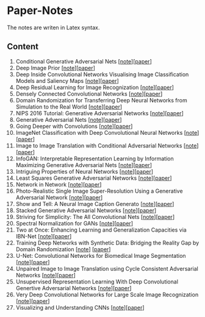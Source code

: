 # Paper-Notes
The notes are writen in Latex syntax.

## Content

1. Conditional Generative Adversarial Nets [[note](./Conditional-Generative-Adversarial-Nets/cGANs.md)][[paper](https://arxiv.org/abs/1411.1784)]
2. Deep Image Prior [[note](./Deep-Image-Prior/Deep-Image-Prior.md)][[paper](https://dmitryulyanov.github.io/deep_image_prior)]
3. Deep Inside Convolutional Networks Visualising Image Classification Models and Saliency Maps [[note](./Deep-Inside-Convolutional-Networks-Visualising-Image-Classification-Models-and-Saliency-Maps/CNN-Vis-Saliency-Maps.md)][[paper](https://arxiv.org/abs/1312.6034)]
4. Deep Residual Learning for Image Recognization [[note](./Deep-Residual-Learning-for-Image-Recognition/ResNet.md)][[paper](https://arxiv.org/abs/1512.03385)]
5. Densely Connected Convolutional Networks [[note](./Densely-Connected-Convolutional-Networks/DenseNet.md)][[paper](https://arxiv.org/abs/1608.06993)]
6. Domain Randomization for Transferring Deep Neural Networks from Simulation to the Real World [[note](./Domain-Randomization-for-Transferring-Deep-Neural-Networks-from-Simulation-to-the-Real-World/Domain-Randomization.md)][[paper](https://arxiv.org/abs/1703.06907)]
7. NIPS 2016 Tutorial: Generative Adversarial Networks  [[note](./GAN-Tutorial/GAN.md)][[paper](https://arxiv.org/abs/1701.00160)]
8. Generative Adversarial Nets [[note](./Generative-Adversarial-Nets/GAN.md)][[paper](https://arxiv.org/abs/1406.2661)]
9. Going Deeper with Convolutions [[note](./Going-Deeper-with-Convolutions/GoogleNet.md)][[paper](https://arxiv.org/abs/1409.4842)]
10. ImageNet Classification with Deep Convolutional Neural Networks [[note](./ImageNet-Classification-with-Deep-Convolutional-Neural-Networks/AlexNet.md)][[paper](https://www.nvidia.cn/content/tesla/pdf/machine-learning/imagenet-classification-with-deep-convolutional-nn.pdf)]
11. Image to Image Translation with Conditional Adversarial Networks [[note](./Image-to-Image-Translation-with-Conditional-Adversarial-Networks/Pix2Pix.md)][[paper](https://phillipi.github.io/pix2pix/)]
12. InfoGAN: Interpretable Representation Learning by Information Maximizing Generative Adversarial Nets [[note](./InfoGAN-Interpretable-Representation-Learning-by-Information-Maximizing-Generative-Adversarial-Nets/InfoGAN.md)][[paper](https://arxiv.org/abs/1606.03657)]
13. Intriguing Properties of Neural Networks [[note](./Intriguing-Properties-of-Neural-Networks/Adversarial-Examples.md)][[paper](https://arxiv.org/abs/1312.6199)]
14. Least Squares Generative Adversarial Networks [[note](./Least-Squares-Generative-Adversarial-Networks/LSGANs.md)][[paper](https://arxiv.org/abs/1611.04076)]
15. Network in Network [[note](./Network-in-Network/NIN.md)][[paper](https://arxiv.org/abs/1312.4400)]
16. Photo-Realistic Single Image Super-Resolution Using a Generative Adversarial
    Network [[note](./Photo-Realistic-Single-Image-Super-Resolution-Using-a-Generative-Adversarial-Network/SRGAN.md)][[paper](https://arxiv.org/pdf/1609.04802.pdf)]
17. Show and Tell: A Neural Image Caption Generato [[note](./Show-and-Tell-A-Neural-Image-Caption-Generator/Show-and-Tell.md)][[paper](https://arxiv.org/abs/1411.4555)]
18. Stacked Generative Adversarial Networks [[note](./Stacked-Generative-Adversarial-Networks/SGAN.md)][[paper](https://arxiv.org/pdf/1612.04357.pdf)]
19. Striving for Simplicity: The All Convolutional Nets [[note](./Striving-for-Simplicity-The-All-Convolutional-Net/All-CNNs.md)][[paper](https://arxiv.org/abs/1412.6806)]
20. Spectral Normalization for GANs [[note](./Spectral-Normalization-for-GANS/Spectral-Norm.md)][[paper](https://arxiv.org/pdf/1802.05957.pdf)]
21. Two at Once: Enhancing Learning and Generalization Capacities via IBN-Net [[note](./Two-at-Once-Enhancing-Learning-and-Generalization-Capacities-via-IBN-Net/IBN-Net.md)][[paper](https://arxiv.org/abs/1807.09441)]
22. Training Deep Networks with Synthetic Data: Bridging the Reality Gap by Domain Randomization [[note](./Training-Deep-Networks-with-Synthetic-Data-Bridging-the-Reality-Gap-by-Domain-Randomization/Domain-Randomization-Object-Detection.md)] [[paper](https://www.semanticscholar.org/paper/Training-Deep-Networks-With-Synthetic-Data%3A-the-Gap-Tremblay-Prakash/c636cd6eba286357fe807c0ca4b02c3b9b7b5619?navId=citing-papers)]
23. U-Net: Convolutional Networks for Biomedical Image Segmentation [[note](./U-Net-Convolutional-Networks-for-Biomedical-Image-Segmentation/U-net.md)][[paper](https://arxiv.org/pdf/1505.04597.pdf)]
24. Unpaired Image to Image Translation using Cycle Consistent Adversarial Networks [[note](./Unpaired-Image-to-Image-Translation-using-Cycle-Consistent-Adversarial-Networks/cycleGAN.md)][[paper](https://arxiv.org/pdf/1703.10593.pdf)]
25. Unsupervised Representation Learning With Deep Convolutional Genertive Adversarial Networks [[note](DCGAN.md)][[paper](https://arxiv.org/abs/1511.06434)]
26. Very Deep Convolutional Networks for Large Scale Image Recognization [[note](./Very-Deep-Convolutional-Networks-for-Large-Scale-Image-Recognization/VGG.md)][[paper](https://arxiv.org/pdf/1409.1556.pdf)]
27. Visualizing and Understanding CNNs [[note](./Visualizing-and-Understanding-CNNs/Deconv-Vis.md)][[paper](https://cs.nyu.edu/~fergus/papers/zeilerECCV2014.pdf)]